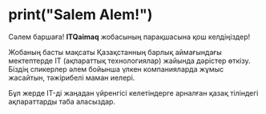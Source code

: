 # print("Salem Alem!")
Сәлем баршаға! **ITQaimaq** жобасының парақшасына қош келдіңіздер! 

Жобаның басты мақсаты Қазақстанның барлық аймағындағы мектептерде IT (ақпараттық технологиялар) жайында дәрістер өткізу. Біздің спикерлер әлем бойынша үлкен компанияларда жұмыс жасайтын, тәжірибелі маман иелері. 

Бұл жерде IT-ді жаңадан үйренгісі келетіндерге арналған қазақ тіліндегі ақпараттарды таба аласыздар.
